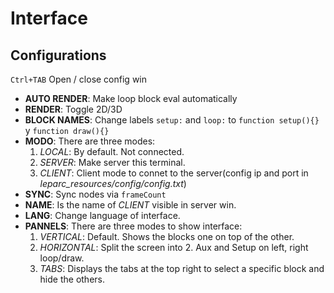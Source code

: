 # Interface

## Configurations

`Ctrl+TAB` Open / close config win

- **AUTO RENDER**: Make loop block eval automatically
- **RENDER**: Toggle 2D/3D
- **BLOCK NAMES**: Change labels `setup:` and `loop:` to `function setup(){}` y `function draw(){}`
- **MODO**: There are three modes:
    1. *LOCAL*: By default. Not connected.
    2. *SERVER*: Make server this terminal.
    3. *CLIENT*: Client mode to connet to the server(config ip and port in *leparc_resources/config/config.txt*)
- **SYNC**: Sync nodes via `frameCount`
- **NAME**: Is the name of *CLIENT* visible in server win.
- **LANG**: Change language of interface.
- **PANNELS**: There are three modes to show interface:
    1. *VERTICAL*: Default. Shows the blocks one on top of the other.
    2. *HORIZONTAL*: Split the screen into 2. Aux and Setup on left, right loop/draw.
    3. *TABS*: Displays the tabs at the top right to select a specific block and hide the others.
